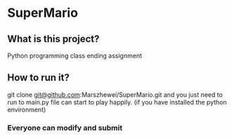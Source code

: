 # SuperMario
## What is this project?
Python programming class ending assignment

## How to run it?
git clone git@github.com:Marszhewei/SuperMario.git
and you just need to run to main.py file can start to play happily.
(if you have installed the python environment)

### Everyone can modify and submit

